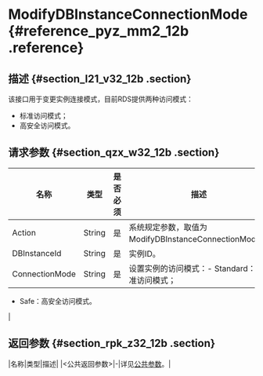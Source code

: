 # ModifyDBInstanceConnectionMode {#reference_pyz_mm2_12b .reference}

## 描述 {#section_l21_v32_12b .section}

该接口用于变更实例连接模式，目前RDS提供两种访问模式：

-   标准访问模式；
-   高安全访问模式。

## 请求参数 {#section_qzx_w32_12b .section}

|名称|类型|是否必须|描述|
|--|--|----|--|
|Action|String|是|系统规定参数，取值为ModifyDBInstanceConnectionMode。|
|DBInstanceId|String|是|实例ID。|
|ConnectionMode|String|是|设置实例的访问模式：-   Standard：标准访问模式；
-   Safe：高安全访问模式。

|

## 返回参数 {#section_rpk_z32_12b .section}

|名称|类型|描述|
|<公共返回参数\>|-|详见[公共参数](intl.zh-CN/API参考/使用API/公共参数.md#)。|

